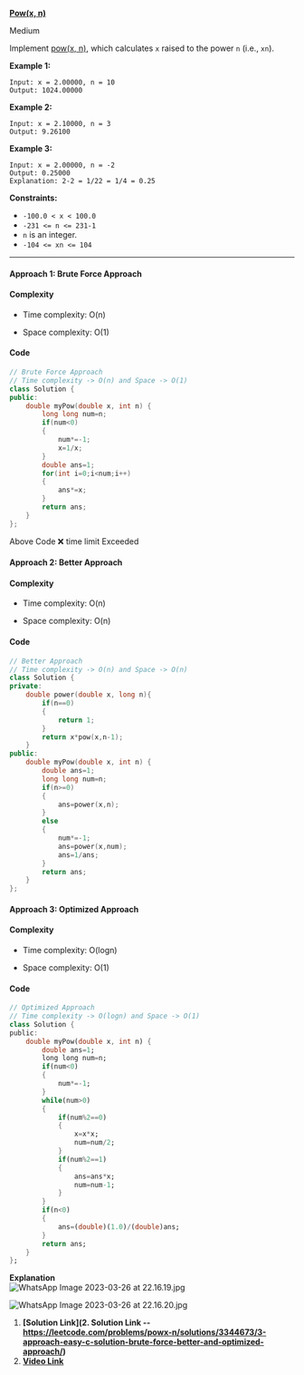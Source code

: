 
**[Pow(x, n)](https://leetcode.com/problems/powx-n/description/)**

Medium

Implement [pow(x, n)](http://www.cplusplus.com/reference/valarray/pow/), which calculates `x` raised to the power `n` (i.e., `xn`).

**Example 1:**

```
Input: x = 2.00000, n = 10
Output: 1024.00000
```

**Example 2:**

```
Input: x = 2.10000, n = 3
Output: 9.26100
```

**Example 3:**

```
Input: x = 2.00000, n = -2
Output: 0.25000
Explanation: 2-2 = 1/22 = 1/4 = 0.25
```

**Constraints:**

-   `-100.0 < x < 100.0`
-   `-231 <= n <= 231-1`
-   `n` is an integer.
-   `-104 <= xn <= 104`

***


#### Approach 1: Brute Force Approach

#### Complexity

-   Time complexity: O(n)
    
-   Space complexity: O(1)
    

#### Code

```cpp
// Brute Force Approach 
// Time complexity -> O(n) and Space -> O(1)
class Solution {
public:
    double myPow(double x, int n) {
        long long num=n;
        if(num<0)
        {
            num*=-1;
            x=1/x;
        }
        double ans=1;
        for(int i=0;i<num;i++)
        {
            ans*=x;
        }
        return ans;
    }
};
```

Above Code ❌ time limit Exceeded

#### Approach 2: Better Approach

#### Complexity

-   Time complexity: O(n)
    
-   Space complexity: O(n)
    

#### Code

```cpp
// Better Approach
// Time complexity -> O(n) and Space -> O(n)
class Solution {
private:
    double power(double x, long n){
        if(n==0)
        {
            return 1;
        }
        return x*pow(x,n-1);
    }
public:
    double myPow(double x, int n) {
        double ans=1;
        long long num=n;
        if(n>=0)
        {
            ans=power(x,n);
        }
        else
        {
            num*=-1;
            ans=power(x,num);
            ans=1/ans;
        }
        return ans;
    }
};
```

#### Approach 3: Optimized Approach

#### Complexity

-   Time complexity: O(logn)
    
-   Space complexity: O(1)
    

#### Code

```dart
// Optimized Approach
// Time complexity -> O(logn) and Space -> O(1)
class Solution {
public:
    double myPow(double x, int n) {
        double ans=1;
        long long num=n;
        if(num<0)
        {
            num*=-1;
        }
        while(num>0)
        {
            if(num%2==0)
            {
                x=x*x;
                num=num/2;
            }
            if(num%2==1)
            {
                ans=ans*x;
                num=num-1;
            }
        }
        if(n<0)
        {
            ans=(double)(1.0)/(double)ans;
        }
        return ans;
    }
};
```

**Explanation**  
![WhatsApp Image 2023-03-26 at 22.16.19.jpg](https://assets.leetcode.com/users/images/20b2291e-6408-47af-8c6c-c33609176dc9_1679849328.3445697.jpeg)  

![WhatsApp Image 2023-03-26 at 22.16.20.jpg](https://assets.leetcode.com/users/images/6a20d1b4-36be-40c6-a818-c830840c8f9a_1679849337.676624.jpeg)


1. **[Solution Link](2. Solution Link -- https://leetcode.com/problems/powx-n/solutions/3344673/3-approach-easy-c-solution-brute-force-better-and-optimized-approach/)**
2. **[Video Link](https://youtu.be/l0YC3876qxg)**
